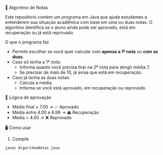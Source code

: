 📘 Algoritmo de Notas

Este repositório contém um programa em Java que ajuda estudantes a entenderem sua situação acadêmica com base em uma ou duas notas. O algoritmo identifica se o aluno ainda pode ser aprovado, está em recuperação ou já está reprovado.

O que o programa faz

- Permite escolher se você quer calcular com **apenas a 1ª nota** ou **com as duas**.
- Caso só tenha a 1ª nota:
  - Informa quanto você precisa tirar na 2ª nota para atingir média 7.
  - Se precisar de mais de 10, já avisa que está em recuperação.
- Caso já tenha as duas notas:
  - Calcula a média.
  - Informa se você está aprovado, em recuperação ou reprovado.

🧠 Lógica de aprovação

- Média final ≥ 7.00 → ✅ Aprovado
- Média entre 4.00 e 6.99 → ⚠️ Recuperação
- Média < 4.00 → ❌ Reprovado

 🖥️ Como usar

1. Compile
```bash
javac AlgoritmoNotas.java
